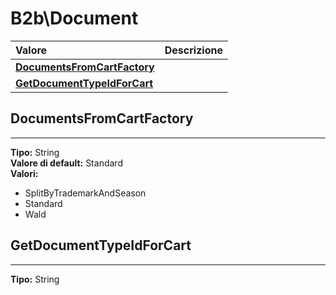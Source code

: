 # B2b\Document

| Valore| Descrizione |
| :--- | :--- |
| [**DocumentsFromCartFactory**](b2bdocument.md#documentsfromcartfactory) |  |
| [**GetDocumentTypeIdForCart**](b2bdocument.md#getdocumenttypeidforcart) |  |

## DocumentsFromCartFactory 
-----
**Tipo:** String	 
**Valore di default:** Standard	 
**Valori:**

* SplitByTrademarkAndSeason
* Standard
* Wald

## GetDocumentTypeIdForCart 
-----
**Tipo:** String	 




